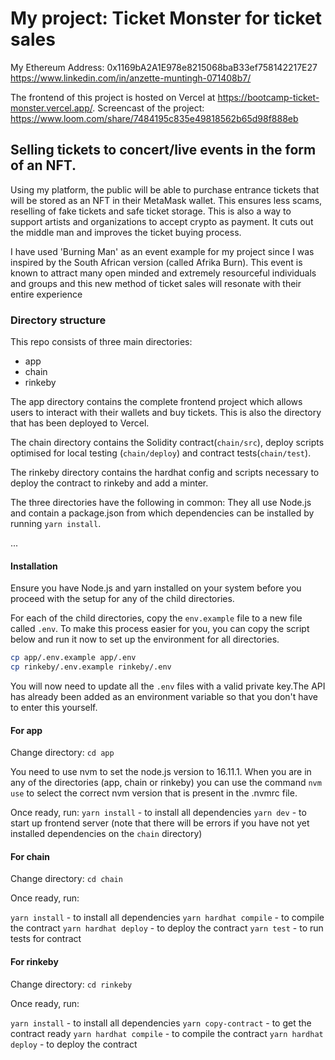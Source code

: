 # My project: Ticket Monster for ticket sales

My Ethereum Address: 
0x1169bA2A1E978e8215068baB33ef758142217E27
https://www.linkedin.com/in/anzette-muntingh-071408b7/

The frontend of this project is hosted on Vercel at https://bootcamp-ticket-monster.vercel.app/.
Screencast of the project: https://www.loom.com/share/7484195c835e49818562b65d98f888eb

## Selling tickets to concert/live events in the form of an NFT. 

Using my platform, the public will be able to purchase entrance tickets that will be stored as an NFT in their MetaMask wallet. This ensures less scams, reselling of fake tickets and safe ticket storage. This is also a way to support artists and organizations to accept crypto as payment. It cuts out the middle man and improves the ticket buying process. 

I have used 'Burning Man' as an event example for my project since I was inspired by the South African version (called Afrika Burn). This event is known to attract many open minded and extremely resourceful individuals and groups and this new method of ticket sales will resonate with their entire experience

### Directory structure

This repo consists of three main directories:
- app
- chain
- rinkeby

The app directory contains the complete frontend project which allows users to interact with their wallets and buy tickets. This is also the directory that has been deployed to Vercel.

The chain directory contains the Solidity contract(`chain/src`), deploy scripts optimised for local testing (`chain/deploy`) and contract tests(`chain/test`).

The rinkeby directory contains the hardhat config and scripts necessary to deploy the contract to rinkeby and add a minter.

The three directories have the following in common: They all use Node.js and contain a package.json from which dependencies can be installed by running `yarn install`.

...

#### Installation

Ensure you have Node.js and yarn installed on your system before you proceed with the setup for any of the child directories. 

For each of the child directories, copy the `env.example` file to a new file called `.env`.
To make this process easier for you, you can copy the script below and run it now to set up the environment for all directories.

```bash
cp app/.env.example app/.env
cp rinkeby/.env.example rinkeby/.env
```

You will now need to update all the `.env` files with a valid private key.The API has already been added as an environment variable so that you don't have to enter this yourself. 

#### For app

Change directory: `cd app`

You need to use nvm to set the node.js version to 16.11.1. When you are in any of the directories (app, chain or rinkeby) you can use the command `nvm use` to select the correct nvm version that is present in the .nvmrc file.

Once ready, run:
`yarn install` - to install all dependencies
`yarn dev` - to start up frontend server (note that there will be errors if you have not yet installed dependencies on the `chain` directory)

#### For chain

Change directory: `cd chain`

Once ready, run:

`yarn install` - to install all dependencies
`yarn hardhat compile` - to compile the contract
`yarn hardhat deploy` - to deploy the contract
`yarn test` - to run tests for contract

#### For rinkeby

Change directory: `cd rinkeby`

Once ready, run:

`yarn install` - to install all dependencies
`yarn copy-contract` - to get the contract ready
`yarn hardhat compile` - to compile the contract
`yarn hardhat deploy` - to deploy the contract
